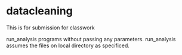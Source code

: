 # datacleaning
This is for submission for classwork

run_analysis programs without passing any parameters. run_analysis assumes the files on local directory as specificed. 
